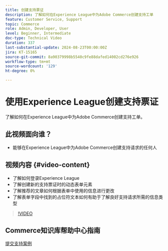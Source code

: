 ```yaml
---
title: 创建支持票证
description: 了解如何在Experience League中为Adobe Commerce创建支持工单
feature: Customer Service, Support
topic: Commerce
role: Admin, Developer, User
level: Beginner, Intermediate
doc-type: Technical Video
duration: 337
last-substantial-update: 2024-08-23T00:00:00Z
jira: KT-15165
source-git-commit: 8a90379998b5540c9fe88dafed14002cd276e926
workflow-type: tm+mt
source-wordcount: '129'
ht-degree: 0%

---
```



# 使用Experience League创建支持票证

了解如何在Experience League中为Adobe Commerce创建支持工单。

## 此视频面向谁？

* 能够在Experience League中为Adobe Commerce创建支持请求的任何人

## 视频内容 {#video-content}

* 了解如何登录Experience League
* 了解创建新的支持票证时的动态表单元素
* 了解推荐的文章如何根据表单中使用的信息进行更改
* 了解表单字段中找到的占位符文本如何有助于了解良好支持请求所需的信息类型

>[!VIDEO](https://video.tv.adobe.com/v/3449563?learn=on&captions=chi_hans)

## Commerce知识库帮助中心指南

[提交支持案例](https://experienceleague.adobe.com/zh-hans/docs/commerce-knowledge-base/kb/help-center-guide/magento-help-center-user-guide#support-case)
